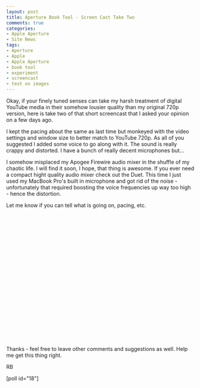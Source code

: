 ```yaml
---
layout: post
title: Aperture Book Tool - Screen Cast Take Two
comments: true
categories:
- Apple Aperture
- Site News
tags:
- Aperture
- Apple
- Apple Aperture
- book tool
- experiment
- screencast
- text on images
---
```

Okay, if your finely tuned senses can take my harsh treatment of digital YouTube media in their somehow lousier quality than my original 720p version, here is take two of that short screencast that I asked your opinion on a few days ago.

I kept the pacing about the same as last time but monkeyed with the video settings and window size to better match to YouTube 720p. As all of you suggested I added some voice to go along with it. The sound is really crappy and distorted. I have a bunch of really decent microphones but...

I somehow misplaced my Apogee Firewire audio mixer in the shuffle of my chaotic life. I will find it soon, I hope, that thing is awesome. If you ever need a compact hight quality audio mixer check out the Duet. This time I just used my MacBook Pro's built in microphone and got rid of the noise - unfortunately that required boosting the voice frequencies up way too high - hence the distortion.

Let me know if you can tell what is going on, pacing, etc.

<object classid="clsid:d27cdb6e-ae6d-11cf-96b8-444553540000" width="560" height="340" codebase="http://download.macromedia.com/pub/shockwave/cabs/flash/swflash.cab#version=6,0,40,0"><param name="allowFullScreen" value="true" /><param name="allowscriptaccess" value="always" /><param name="src" value="http://www.youtube.com/v/RNuumL3BOE0&amp;hl=en_US&amp;fs=1&amp;hd=1" /><param name="allowfullscreen" value="true" /><embed type="application/x-shockwave-flash" width="560" height="340" src="http://www.youtube.com/v/RNuumL3BOE0&amp;hl=en_US&amp;fs=1&amp;hd=1" allowscriptaccess="always" allowfullscreen="true"></embed></object>

Thanks - feel free to leave other comments and suggestions as well. Help me get this thing right.

RB

[poll id="18"] 